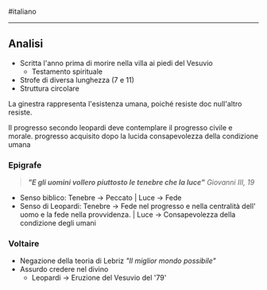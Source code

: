 #italiano

---

## Analisi
- Scritta l'anno prima di morire nella villa ai piedi del Vesuvio
	- Testamento spirituale 
- Strofe di diversa lunghezza (7 e 11)
- Struttura circolare

La  ginestra rappresenta l'esistenza umana, poiché resiste doc null'altro resiste.

Il progresso secondo leopardi deve contemplare il progresso civile e morale.
progresso acquisito dopo la lucida consapevolezza della condizione umana

### Epigrafe
> ***"E gli uomini vollero piuttosto le tenebre che la luce"***
> *Giovanni III, 19*

- Senso biblico: Tenebre -> Peccato | Luce -> Fede
- Senso di Leopardi: Tenebre -> Fede nel progresso e nella centralità dell' uomo e la fede nella provvidenza.  | Luce -> Consapevolezza della condizione degli umani

### Voltaire
- Negazione della teoria di Lebriz *"Il miglior mondo possibile"*
- Assurdo credere nel divino
	- Leopardi -> Eruzione del Vesuvio del '79'